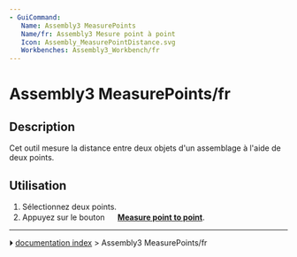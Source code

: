 ```yaml
---
- GuiCommand:
   Name: Assembly3 MeasurePoints
   Name/fr: Assembly3 Mesure point à point
   Icon: Assembly_MeasurePointDistance.svg
   Workbenches: Assembly3_Workbench/fr
---
```


# Assembly3 MeasurePoints/fr

## Description

Cet outil mesure la distance entre deux objets d\'un assemblage à l\'aide de deux points.

## Utilisation

1.  Sélectionnez deux points.
2.  Appuyez sur le bouton **<img src="images/Assembly_MeasurePointDistance.svg" width=16px> [Measure point to point](Assembly3_MeasurePoints/fr.md)**.



---
⏵ [documentation index](../README.md) > Assembly3 MeasurePoints/fr

